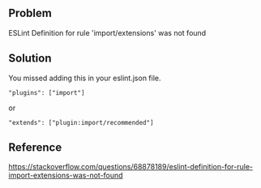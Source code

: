 ## Problem

ESLint Definition for rule 'import/extensions' was not found

## Solution

You missed adding this in your eslint.json file.

`"plugins": ["import"]`

or

`"extends": ["plugin:import/recommended"]`

## Reference

https://stackoverflow.com/questions/68878189/eslint-definition-for-rule-import-extensions-was-not-found
